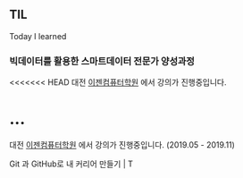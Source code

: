 ﻿## TIL

Today I learned 

### 빅데이터를 활용한 스마트데이터 전문가 양성과정 

<<<<<<< HEAD
대전 [이젠컴퓨터학원](http://dj.ezenac.co.kr/) 에서 강의가 진행중입니다. 

...
=======
대전 [이젠컴퓨터학원](http://dj.ezenac.co.kr/) 에서 강의가 진행중입니다. (2019.05 - 2019.11)


Git 과 GitHub로 내 커리어 만들기 | T 
